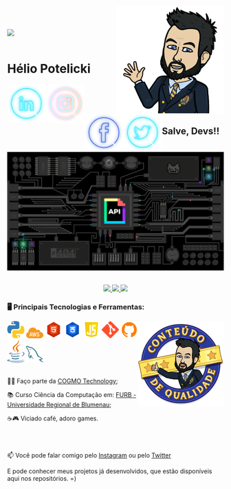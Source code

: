 <img align="right" width="250px" style="margin-top:-20px" src="images\bitmoji\Salve.PNG">

</br>
</br>

<img height="180em" src="https://komarev.com/ghpvc/?username=HELIOPOTELICKI"/>

</br>
</br>

<div display="inline-block">
 
 <h1 align="left">Hélio Potelicki</h1>

  <a href="https://www.linkedin.com/in/h%C3%A9lio-potelicki">
    <img align="left" width="90px" src="images\socials\Linkedin.png" alt="linkedin" style="vertical-align:top;">
  </a>

 <a href="https://www.instagram.com/helio_potelicky/">
    <img align="left" width="90px" src="images\socials\Instagram.png" alt="instagram" style="vertical-align:top;">
  </a> 

  <a href="https://www.facebook.com/SirPotelicky">
    <img align="left" width="90px" src="images\socials\Facebook.png" alt="facebook" style="vertical-align:top;">
  </a>

  <a href="https://twitter.com/helio_potelicky">
    <img align="left" width="90px" src="images\socials\Twitter.png" alt="twitter" style="vertical-align:top;">
  </a>

</div>

</br>
</br>
</br>
</br>

## Salve, Devs!!

<p align="center">
  <img src="images\tecs\dev-background.gif" width="700">
</p>

##
<p align="center">
<a href="https://github.com/HELIOPOTELICKI">
  <img height="180em" src="https://github-readme-stats.vercel.app/api?username=HELIOPOTELICKI&theme=highcontrast&include_all_commits=true&count_private=true&border_radius=20"/>
  <img height="180em" src="https://github-readme-stats.vercel.app/api/top-langs/?username=HELIOPOTELICKI&theme=highcontrast&count_private=true&layout=compact&border_radius=20&hide=html"/>
  <img height="180em" src="https://github-readme-streak-stats.herokuapp.com/?user=HELIOPOTELICKI&theme=highcontrast&ring=db1212&fire=ed9015"/>
</a>

</p>

### 🖥️ Principais Tecnologias e Ferramentas: 
<img width="200px" align="right" src="images\bitmoji\Qualidade.png">
<code><img width="40px" src="images\tecs\python.png" title = "Python 3"/></code>
<code><img width="40px" src="images\tecs\aws.png" title = "AWS"/></code>
<code><img width="40px" src="images\tecs\html5.png" title = "HTML 5"/></code>
<code><img width="40px" src="images\tecs\css3.png" title = "CSS 3"/></code>
<code><img width="40px" src="images\tecs\javascript.png" title = "JAVASCRIPT"/></code>
<code><img width="40px" src="images\tecs\gitBash.png" title = "GIT BASH"/></code>
<code><img width="40px" src="images\tecs\github.png" title = "GITHUB"/></code>
<code><img width="40px" src="images\tecs\java.png" title = "JAVA"/></code>
<code><img width="40px" src="images\tecs\mysql.png" title = "MYSQL"/></code>

</br>
</br>

<div display="inline-block">
 <p align="left">👨‍💻 Faço parte da <a href="https://cogmo.com.br/">COGMO Technology</a>;</p>
 <p align="left">📚 Curso Ciência da Computação em: <a href="https://www.furb.br/web/10/portugues">FURB - Universidade Regional de Blumenau</a>;</p>
 <p align="left">☕🎮 Viciado café, adoro games.</p>
</div>

</br>
</br>

<div display="inline-block">
  <p align="left">📫 Você pode falar comigo pelo <a href="https://www.instagram.com/helio_potelicky/">Instagram</a> ou pelo <a href="https://twitter.com/helio_potelicky">Twitter</a></p>
  <p align="left">E pode conhecer meus projetos já desenvolvidos, que estão disponíveis aqui nos repositórios. =)</p>
</div>
